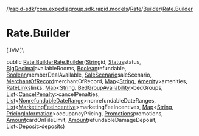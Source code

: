 //[rapid-sdk](../../../../index.md)/[com.expediagroup.sdk.rapid.models](../../index.md)/[Rate](../index.md)/[Builder](index.md)/[Rate.Builder](-rate.-builder.md)

# Rate.Builder

[JVM]\

public [Rate.Builder](index.md)[Rate.Builder](-rate.-builder.md)([String](https://docs.oracle.com/javase/8/docs/api/java/lang/String.html)id, [Status](../../-status/index.md)status, [BigDecimal](https://docs.oracle.com/javase/8/docs/api/java/math/BigDecimal.html)availableRooms, [Boolean](https://docs.oracle.com/javase/8/docs/api/java/lang/Boolean.html)refundable, [Boolean](https://docs.oracle.com/javase/8/docs/api/java/lang/Boolean.html)memberDealAvailable, [SaleScenario](../../-sale-scenario/index.md)saleScenario, [MerchantOfRecord](../../-merchant-of-record/index.md)merchantOfRecord, [Map](https://docs.oracle.com/javase/8/docs/api/java/util/Map.html)&lt;[String](https://docs.oracle.com/javase/8/docs/api/java/lang/String.html), [Amenity](../../-amenity/index.md)&gt;amenities, [RateLinks](../../-rate-links/index.md)links, [Map](https://docs.oracle.com/javase/8/docs/api/java/util/Map.html)&lt;[String](https://docs.oracle.com/javase/8/docs/api/java/lang/String.html), [BedGroupAvailability](../../-bed-group-availability/index.md)&gt;bedGroups, [List](https://docs.oracle.com/javase/8/docs/api/java/util/List.html)&lt;[CancelPenalty](../../-cancel-penalty/index.md)&gt;cancelPenalties, [List](https://docs.oracle.com/javase/8/docs/api/java/util/List.html)&lt;[NonrefundableDateRange](../../-nonrefundable-date-range/index.md)&gt;nonrefundableDateRanges, [List](https://docs.oracle.com/javase/8/docs/api/java/util/List.html)&lt;[MarketingFeeIncentive](../../-marketing-fee-incentive/index.md)&gt;marketingFeeIncentives, [Map](https://docs.oracle.com/javase/8/docs/api/java/util/Map.html)&lt;[String](https://docs.oracle.com/javase/8/docs/api/java/lang/String.html), [PricingInformation](../../-pricing-information/index.md)&gt;occupancyPricing, [Promotions](../../-promotions/index.md)promotions, [Amount](../../-amount/index.md)cardOnFileLimit, [Amount](../../-amount/index.md)refundableDamageDeposit, [List](https://docs.oracle.com/javase/8/docs/api/java/util/List.html)&lt;[Deposit](../../-deposit/index.md)&gt;deposits)
